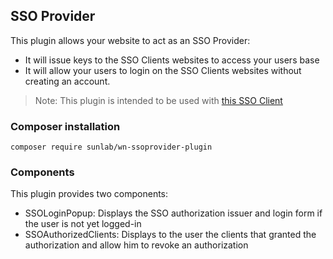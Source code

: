 ## SSO Provider
This plugin allows your website to act as an SSO Provider:
- It will issue keys to the SSO Clients websites to access your users base
- It will allow your users to login on the SSO Clients websites without creating an account.
> Note: This plugin is intended to be used with [this SSO Client](https://github.com/sunlabdev/wn-ssoclient-plugin)

### Composer installation
```terminal
composer require sunlab/wn-ssoprovider-plugin
```

### Components
This plugin provides two components:
- SSOLoginPopup: Displays the SSO authorization issuer and login form if the user is not yet logged-in
- SSOAuthorizedClients: Displays to the user the clients that granted the authorization
  and allow him to revoke an authorization
